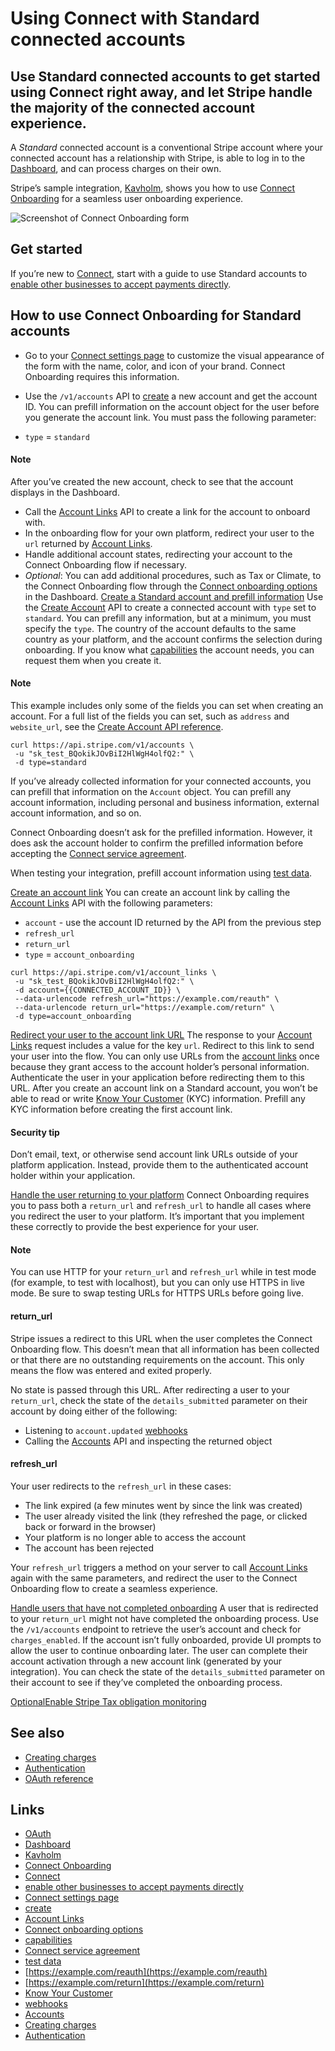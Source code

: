 # Using Connect with Standard connected accounts

## Use Standard connected accounts to get started using Connect right away, and let Stripe handle the majority of the connected account experience.

A *Standard* connected account is a conventional Stripe account where your
connected account has a relationship with Stripe, is able to log in to the
[Dashboard](https://dashboard.stripe.com/), and can process charges on their
own.

Stripe’s sample integration,
[Kavholm](https://github.com/stripe-samples/connect-onboarding-for-standard),
shows you how to use [Connect Onboarding](https://stripe.com/connect/onboarding)
for a seamless user onboarding experience.

![Screenshot of Connect Onboarding
form](https://b.stripecdn.com/docs-statics-srv/assets/Kavholm-Seamless-Standard.78b64d90c0bf87130c8b6ba1ef53df7f.png)

## Get started

If you’re new to [Connect](https://docs.stripe.com/connect), start with a guide
to use Standard accounts to [enable other businesses to accept payments
directly](https://docs.stripe.com/connect/enable-payment-acceptance-guide).

## How to use Connect Onboarding for Standard accounts

- Go to your [Connect settings
page](https://dashboard.stripe.com/account/applications/settings) to customize
the visual appearance of the form with the name, color, and icon of your brand.
Connect Onboarding requires this information.
- Use the `/v1/accounts` API to
[create](https://docs.stripe.com/api/accounts/create) a new account and get the
account ID. You can prefill information on the account object for the user
before you generate the account link. You must pass the following parameter:

- `type` = `standard`

#### Note

After you’ve created the new account, check to see that the account displays in
the Dashboard.
- Call the [Account Links](https://docs.stripe.com/api/account_links) API to
create a link for the account to onboard with.
- In the onboarding flow for your own platform, redirect your user to the `url`
returned by [Account Links](https://docs.stripe.com/api/account_links).
- Handle additional account states, redirecting your account to the Connect
Onboarding flow if necessary.
- *Optional*: You can add additional procedures, such as Tax or Climate, to the
Connect Onboarding flow through the [Connect onboarding
options](https://dashboard.stripe.com/settings/connect/onboarding-options) in
the Dashboard.
[Create a Standard account and prefill
information](https://docs.stripe.com/connect/standard-accounts#create-account)
Use the [Create Account](https://docs.stripe.com/api/accounts/create) API to
create a connected account with `type` set to `standard`. You can prefill any
information, but at a minimum, you must specify the `type`. The country of the
account defaults to the same country as your platform, and the account confirms
the selection during onboarding. If you know what
[capabilities](https://docs.stripe.com/connect/account-capabilities) the account
needs, you can request them when you create it.

#### Note

This example includes only some of the fields you can set when creating an
account. For a full list of the fields you can set, such as `address` and
`website_url`, see the [Create Account API
reference](https://docs.stripe.com/api/accounts/create).

```
curl https://api.stripe.com/v1/accounts \
 -u "sk_test_BQokikJOvBiI2HlWgH4olfQ2:" \
 -d type=standard
```

If you’ve already collected information for your connected accounts, you can
prefill that information on the `Account` object. You can prefill any account
information, including personal and business information, external account
information, and so on.

Connect Onboarding doesn’t ask for the prefilled information. However, it does
ask the account holder to confirm the prefilled information before accepting the
[Connect service
agreement](https://docs.stripe.com/connect/service-agreement-types).

When testing your integration, prefill account information using [test
data](https://docs.stripe.com/connect/testing).

[Create an account
link](https://docs.stripe.com/connect/standard-accounts#create-link)
You can create an account link by calling the [Account
Links](https://docs.stripe.com/api/account_links) API with the following
parameters:

- `account` - use the account ID returned by the API from the previous step
- `refresh_url`
- `return_url`
- `type` = `account_onboarding`

```
curl https://api.stripe.com/v1/account_links \
 -u "sk_test_BQokikJOvBiI2HlWgH4olfQ2:" \
 -d account={{CONNECTED_ACCOUNT_ID}} \
 --data-urlencode refresh_url="https://example.com/reauth" \
 --data-urlencode return_url="https://example.com/return" \
 -d type=account_onboarding
```

[Redirect your user to the account link
URL](https://docs.stripe.com/connect/standard-accounts#redirect-link)
The response to your [Account Links](https://docs.stripe.com/api/account_links)
request includes a value for the key `url`. Redirect to this link to send your
user into the flow. You can only use URLs from the [account
links](https://docs.stripe.com/api/account_links) once because they grant access
to the account holder’s personal information. Authenticate the user in your
application before redirecting them to this URL. After you create an account
link on a Standard account, you won’t be able to read or write [Know Your
Customer](https://support.stripe.com/questions/know-your-customer) (KYC)
information. Prefill any KYC information before creating the first account link.

#### Security tip

Don’t email, text, or otherwise send account link URLs outside of your platform
application. Instead, provide them to the authenticated account holder within
your application.

[Handle the user returning to your
platform](https://docs.stripe.com/connect/standard-accounts#return-user)
Connect Onboarding requires you to pass both a `return_url` and `refresh_url` to
handle all cases where you redirect the user to your platform. It’s important
that you implement these correctly to provide the best experience for your user.

#### Note

You can use HTTP for your `return_url` and `refresh_url` while in test mode (for
example, to test with localhost), but you can only use HTTPS in live mode. Be
sure to swap testing URLs for HTTPS URLs before going live.

#### return_url

Stripe issues a redirect to this URL when the user completes the Connect
Onboarding flow. This doesn’t mean that all information has been collected or
that there are no outstanding requirements on the account. This only means the
flow was entered and exited properly.

No state is passed through this URL. After redirecting a user to your
`return_url`, check the state of the `details_submitted` parameter on their
account by doing either of the following:

- Listening to `account.updated` [webhooks](https://docs.stripe.com/webhooks)
- Calling the [Accounts](https://docs.stripe.com/api/accounts) API and
inspecting the returned object

#### refresh_url

Your user redirects to the `refresh_url` in these cases:

- The link expired (a few minutes went by since the link was created)
- The user already visited the link (they refreshed the page, or clicked back or
forward in the browser)
- Your platform is no longer able to access the account
- The account has been rejected

Your `refresh_url` triggers a method on your server to call [Account
Links](https://docs.stripe.com/api/account_links) again with the same
parameters, and redirect the user to the Connect Onboarding flow to create a
seamless experience.

[Handle users that have not completed
onboarding](https://docs.stripe.com/connect/standard-accounts#handle-users)
A user that is redirected to your `return_url` might not have completed the
onboarding process. Use the `/v1/accounts` endpoint to retrieve the user’s
account and check for `charges_enabled`. If the account isn’t fully onboarded,
provide UI prompts to allow the user to continue onboarding later. The user can
complete their account activation through a new account link (generated by your
integration). You can check the state of the `details_submitted` parameter on
their account to see if they’ve completed the onboarding process.

[OptionalEnable Stripe Tax obligation
monitoring](https://docs.stripe.com/connect/standard-accounts#enable-stripe-tax)
## See also

- [Creating charges](https://docs.stripe.com/connect/charges)
- [Authentication](https://docs.stripe.com/connect/authentication)
- [OAuth reference](https://docs.stripe.com/connect/oauth-reference)

## Links

- [OAuth](https://docs.stripe.com/connect/oauth-reference)
- [Dashboard](https://dashboard.stripe.com/)
- [Kavholm](https://github.com/stripe-samples/connect-onboarding-for-standard)
- [Connect Onboarding](https://stripe.com/connect/onboarding)
- [Connect](https://docs.stripe.com/connect)
- [enable other businesses to accept payments
directly](https://docs.stripe.com/connect/enable-payment-acceptance-guide)
- [Connect settings
page](https://dashboard.stripe.com/account/applications/settings)
- [create](https://docs.stripe.com/api/accounts/create)
- [Account Links](https://docs.stripe.com/api/account_links)
- [Connect onboarding
options](https://dashboard.stripe.com/settings/connect/onboarding-options)
- [capabilities](https://docs.stripe.com/connect/account-capabilities)
- [Connect service
agreement](https://docs.stripe.com/connect/service-agreement-types)
- [test data](https://docs.stripe.com/connect/testing)
- [https://example.com/reauth](https://example.com/reauth)
- [https://example.com/return](https://example.com/return)
- [Know Your Customer](https://support.stripe.com/questions/know-your-customer)
- [webhooks](https://docs.stripe.com/webhooks)
- [Accounts](https://docs.stripe.com/api/accounts)
- [Creating charges](https://docs.stripe.com/connect/charges)
- [Authentication](https://docs.stripe.com/connect/authentication)